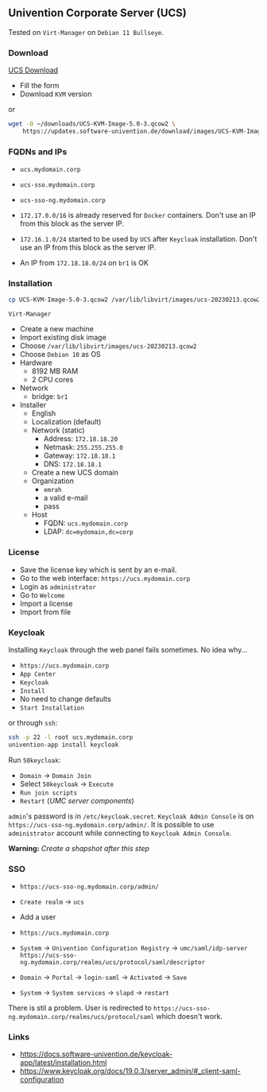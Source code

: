 ## Univention Corporate Server (UCS)

Tested on `Virt-Manager` on `Debian 11 Bullseye`.

### Download

[UCS Download](https://www.univention.com/downloads/download-ucs/)

- Fill the form
- Download `KVM` version

or

```bash
wget -O ~/downloads/UCS-KVM-Image-5.0-3.qcow2 \
    https://updates.software-univention.de/download/images/UCS-KVM-Image.qcow2
```

### FQDNs and IPs

- `ucs.mydomain.corp`
- `ucs-sso.mydomain.corp`
- `ucs-sso-ng.mydomain.corp`

- `172.17.0.0/16` is already reserved for `Docker` containers. Don't use an IP
  from this block as the server IP.
- `172.16.1.0/24` started to be used by `UCS` after `Keycloak` installation.
  Don't use an IP from this block as the server IP.
- An IP from `172.18.18.0/24` on `br1` is OK

### Installation

```bash
cp UCS-KVM-Image-5.0-3.qcow2 /var/lib/libvirt/images/ucs-20230213.qcow2
```

`Virt-Manager`

- Create a new machine
- Import existing disk image
- Choose `/var/lib/libvirt/images/ucs-20230213.qcow2`
- Choose `Debian 10` as OS
- Hardware
  - 8192 MB RAM
  - 2 CPU cores
- Network
  - bridge: `br1`
- Installer
  - English
  - Localization (default)
  - Network (static)
    - Address: `172.18.18.20`
    - Netmask: `255.255.255.0`
    - Gateway: `172.18.18.1`
    - DNS: `172.18.18.1`
  - Create a new UCS domain
  - Organization
    - `emrah`
    - a valid e-mail
    - pass
  - Host
    - FQDN: `ucs.mydomain.corp`
    - LDAP: `dc=mydomain,dc=corp`

### License

- Save the license key which is sent by an e-mail.
- Go to the web interface: `https://ucs.mydomain.corp`
- Login as `administrator`
- Go to `Welcome`
- Import a license
- Import from file

### Keycloak

Installing `Keycloak` through the web panel fails sometimes. No idea why...

- `https://ucs.mydomain.corp`
- `App Center`
- `Keycloak`
- `Install`
- No need to change defaults
- `Start Installation`

or through `ssh`:

```bash
ssh -p 22 -l root ucs.mydomain.corp
univention-app install keycloak
```

Run `50keycloak`:

- `Domain` -> `Domain Join`
- Select `50keycloak` -> `Execute`
- `Run join scripts`
- `Restart` (_UMC server components_)

`admin`'s password is in `/etc/keycloak.secret`. `Keycloak Admin Console` is on
`https://ucs-sso-ng.mydomain.corp/admin/`. It is possible to use `administrator`
account while connecting to `Keycloak Admin Console`.

**Warning:** _Create a shapshot after this step_

### SSO

- `https://ucs-sso-ng.mydomain.corp/admin/`
- `Create realm` -> `ucs`
- Add a user

- `https://ucs.mydomain.corp`
- `System` -> `Univention Configuration Registry` -> `umc/saml/idp-server`\
  `https://ucs-sso-ng.mydomain.corp/realms/ucs/protocol/saml/descriptor`
- `Domain` -> `Portal` -> `login-saml` -> `Activated` -> `Save`
- `System` -> `System services` -> `slapd` -> `restart`

There is stil a problem. User is redirected to
`https://ucs-sso-ng.mydomain.corp/realms/ucs/protocol/saml` which doesn't work.

### Links

- https://docs.software-univention.de/keycloak-app/latest/installation.html
- https://www.keycloak.org/docs/19.0.3/server_admin/#_client-saml-configuration
